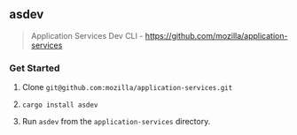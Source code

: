 ## asdev

> Application Services Dev CLI - https://github.com/mozilla/application-services

### Get Started

1. Clone `git@github.com:mozilla/application-services.git`

1. `cargo install asdev`

1. Run `asdev` from the `application-services` directory.
